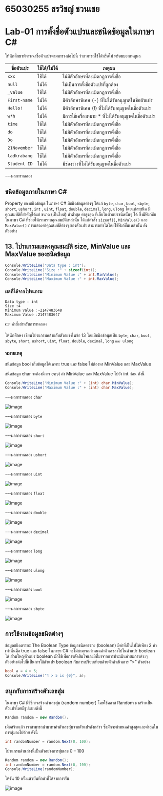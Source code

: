 # 65030255 สรวิชญ์ ชวนเชย
# Lab-01 การตั้งชื่อตัวแปรและชนิดข้อมูลในภาษา C\#


 ให้นักศึกษาพิจารณาชื่อตัวแปรตามตารางต่อไปนี้ ว่าสามารถใช้ได้หรือไม่ พร้อมบอกเหตุผล

| ชื่อตัวแปร | ใช้ได้/ไม่ได้ | เหตุผล|
|--|--|--|
| `xxx`     | ใช้ได้ | ไม่มีตัวอักษรที่ละเมิดกฎการตั้งชื่อ            |
| `null`    | ไม่ได้ | ไม่เป็นการตั้งชื่อตัวแปรที่ถูกต้อง             |
| `_value`  | ใช้ได้ |    ไม่มีตัวอักษรที่ละเมิดกฎการตั้งชื่อ   |
| `First-name`| ไม่ได้ | มีตัวอักษรพิเศษ (-) ที่ไม่ได้รับอนุญาตในชื่อตัวแปร |
| `Hello!` |  ไม่ได้ | มีตัวอักษรพิเศษ (!) ที่ไม่ได้รับอนุญาตในชื่อตัวแปร |
| `w*h` |  ไม่ได้   | มีการใช้เครื่องหมาย * ที่ไม่ได้รับอนุญาตในชื่อตัวแปร |
| `time` |  ใช้ได้  | ไม่มีตัวอักษรที่ละเมิดกฎการตั้งชื่อ     |
| `do` |   ใช้ได้   | ไม่มีตัวอักษรที่ละเมิดกฎการตั้งชื่อ        |
| `Do` |  ใช้ได้   | ไม่มีตัวอักษรที่ละเมิดกฎการตั้งชื่อ  |
| `21November`| ใช้ได้   | ไม่มีตัวอักษรที่ละเมิดกฎการตั้งชื่อ    |
| `ladkrabang`| ใช้ได้   | ไม่มีตัวอักษรที่ละเมิดกฎการตั้งชื่อ  |
| `Student ID`| ไม่ได้   | มีช่องว่างที่ไม่ได้รับอนุญาตในชื่อตัวแปร |


---ผลการทดลอง


## ชนิดข้อมูลภายในภาษา C\#

Property ของชนิดข้อมูล ในภาษา C# มีชนิดข้อมูลต่างๆ ได้แก่ `byte`, `char`, `bool`, `sbyte`, `short`, `ushort`, `int` , `uint`, `float`, `double`, `decimal`, `long`, `ulong` โดยแต่ละชนิด มีคุณสมบัติที่สำคัญได้แก่ ขนาด (เป็นไบต์) ค่าต่ำสุด ค่าสูงสุด ที่เก็บในตัวแปรชนิดนั้นๆ ได้ ซึ่งมีฟังก์ชันในภาษา C# ที่ช่วยให้เราทราบคุณสมบัติเหล่านั้น ได้แก่คำสั่ง `sizeof()`, `MinValue()` และ `MaxValue()` การแสดงค่าคุณสมบัติต่างๆ ของตัวแปร สามารถทำได้โดยใช้ฟังก์ชั่นเหล่านั้น ดังตัวอย่าง

## 13. โปรแกรมแสดงคุณสมบัติ size, MinValue และ MaxValue ของชนิดข้อมูล

```csharp
Console.WriteLine("Data type : int");
Console.WriteLine("Size :" + sizeof(int));
Console.WriteLine("Minimum Value :" + int.MinValue);
Console.WriteLine("Maximum Value :" + int.MaxValue);
```

### ผลที่ได้จากโปรแกรม

```text
Data type : int
Size :4
Minimum Value :-2147483648
Maximum Value :2147483647
```

👉 คำสั่งสำหรับการทดลอง  

ให้นักศึกษา เขียนโปรแกรมคล้ายกับตัวอย่างในข้อ 13 โดยมีชนิดข้อมูลเป็น `byte`, `char`, `bool`, `sbyte`, `short`, `ushort`, `uint`, `float`, `double`, `decimal`, `long` `และ ulong`  

### หมายเหตุ

ชนิดข้อมูล bool เก็บข้อมูลได้เฉพาะ true และ false ไม่ต้องหา MinValue และ MaxValue

ชนิดข้อมูล char จะต้องมีการ cast ค่า MinValue และ MaxValue ไปยัง int ก่อน ดังนี้

```csharp
Console.WriteLine("Minimum Value :" + (int) char.MinValue);
Console.WriteLine("Maximum Value :" + (int) char.MaxValue);
```
---ผลการทดลอง `char`

![image](https://github.com/Sorawit255/03376836-OOP-2566-Lab-01/assets/144196505/d44539a3-e924-4903-b5f0-356ad124bec4)

---ผลการทดลอง `byte`

![image](https://github.com/Sorawit255/03376836-OOP-2566-Lab-01/assets/144196505/3cc9f230-67db-4816-9b6a-918c555b1ab5)

---ผลการทดลอง `short`

![image](https://github.com/Sorawit255/03376836-OOP-2566-Lab-01/assets/144196505/85eda727-5dcc-4789-868c-2e092a383b82)

---ผลการทดลอง `ushort`

 ![image](https://github.com/Sorawit255/03376836-OOP-2566-Lab-01/assets/144196505/9106d323-fe5b-4831-9bf0-de11c2ef2905)

---ผลการทดลอง `uint`

![image](https://github.com/Sorawit255/03376836-OOP-2566-Lab-01/assets/144196505/fa83163f-ebfa-4d66-9e7a-5ccc5924cdaf)

---ผลการทดลอง `float`
 
![image](https://github.com/Sorawit255/03376836-OOP-2566-Lab-01/assets/144196505/b518585f-354b-41a8-99c0-0cc013ac3263)

---ผลการทดลอง `double`

 ![image](https://github.com/Sorawit255/03376836-OOP-2566-Lab-01/assets/144196505/022d07e8-b55c-4bc4-934c-8ba31e26632e)

---ผลการทดลอง `decimal`

![image](https://github.com/Sorawit255/03376836-OOP-2566-Lab-01/assets/144196505/95a283b4-2483-4eea-84c9-25d7647e5906)
 
---ผลการทดลอง `long`

![image](https://github.com/Sorawit255/03376836-OOP-2566-Lab-01/assets/144196505/a7e00fcb-fb52-4541-a833-a3aa232cd17f)

---ผลการทดลอง `ulong`

![image](https://github.com/Sorawit255/03376836-OOP-2566-Lab-01/assets/144196505/70408dee-5d39-4cfd-b5c2-85594404f3c8)

---ผลการทดลอง `bool`

![image](https://github.com/Sorawit255/03376836-OOP-2566-Lab-01/assets/144196505/0632a8ab-6158-4e39-ba57-39596f0eb6b6)

---ผลการทดลอง `sbyte`

![image](https://github.com/Sorawit255/03376836-OOP-2566-Lab-01/assets/144196505/43e4efab-0a1f-45fd-bcc2-46f125270e27)

## การใช้งานข้อมูลชนิดต่างๆ

ข้อมูลชนิดตรรกะ The Boolean Type
ข้อมูลชนิดตรรกะ (boolean) มีค่าที่เป็นไปได้เพียง 2 ค่าเท่านั้นคือ true และ false ในภาษา C# จะไม่สามารถกำหนดค่าตัวเลขลงไปในตัวแปร boolean ได้ ส่วนใหญ่ตัวแปร boolean มักใช้เพื่อการตัดสินใจและมีที่มาจากการประเมินค่าสมการต่างๆ ตัวอย่างต่อไปนี้เป็นการใช้ตัวแปร boolean กับการเปรียบเทียบด้วยตัวดำเนินการ “>”
ตัวอย่าง

```csharp
bool a = 4 > 5;
Console.WriteLine("4 > 5 is {0}", a);
```

## สนุกกับการสร้างตัวเลขสุ่ม

ในภาษา C# มีวิธีการสร้างตัวเลขสุ่ม (random number) โดยใช้คลาส Random มาสร้างเป็นตัวแปรโดยมีรูปแบบดังนี้

```csharp
Random random = new Random();
```

เมื่อสร้างแล้ว เราสามารถนำมาหาค่าตัวเลขสุ่มจากตัวแปรดังกล่าว ซึ่งมักจะกำหนดค่าสูงสุดและต่ำสุดในการสุ่มลงไปด้วย ดังนี้

```csharp
int randomNumber = random.Next(0, 100);
```

โปรแกรมด้านล่างนี้เป็นตัวอย่างการสุ่มเลข 0 – 100

```csharp
Random random = new Random();
int randomNumber = random.Next(0, 100);
Console.WriteLine(randomNumber);
```
 
ให้รัน 10 ครั้งแล้วบันทึกค่าที่ได้จากการรัน

![image](https://github.com/Sorawit255/03376836-OOP-2566-Lab-01/assets/144196505/de914946-c817-40ab-96c9-15d117762ad0)
